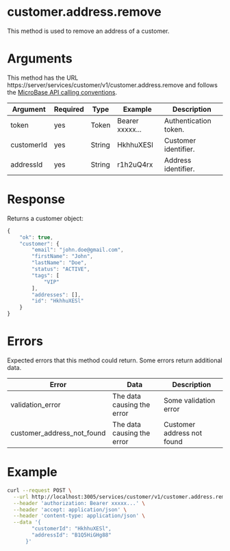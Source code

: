 # customer.address.remove

This method is used to remove an address of a customer.

# Arguments

This method has the URL https://server/services/customer/v1/customer.address.remove and
follows the [MicroBase API calling conventions](../calling-conventions.html).

Argument | Required | Type | Example | Description
---------|----------|------|---------|------------
token      | yes  | Token       | Bearer xxxxx...      | Authentication token.
customerId | yes  | String      | HkhhuXESl            | Customer identifier.
addressId  | yes  | String      | r1h2uQ4rx            | Address identifier.

# Response

Returns a customer object:

```javascript
{
    "ok": true,
    "customer": {
        "email": "john.doe@gmail.com",
        "firstName": "John",
        "lastName": "Doe",
        "status": "ACTIVE",
        "tags": [
            "VIP"
        ],
        "addresses": [],
        "id": "HkhhuXESl"
    }
}
```

# Errors

Expected errors that this method could return. Some errors return additional data.

Error | Data | Description
------|------|------------
validation_error | The data causing the error | Some validation error
customer_address_not_found | The data causing the error | Customer address not found

# Example

```bash
curl --request POST \
  --url http://localhost:3005/services/customer/v1/customer.address.remove \
  --header 'authorization: Bearer xxxxx...' \
  --header 'accept: application/json' \
  --header 'content-type: application/json' \
  --data '{
        "customerId": "HkhhuXESl",
        "addressId": "B1Q5HiGHg88"
      }'
```
